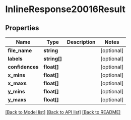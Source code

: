 # InlineResponse20016Result

## Properties
Name | Type | Description | Notes
------------ | ------------- | ------------- | -------------
**file_name** | **string** |  | [optional] 
**labels** | **string[]** |  | [optional] 
**confidences** | **float[]** |  | [optional] 
**x_mins** | **float[]** |  | [optional] 
**x_maxs** | **float[]** |  | [optional] 
**y_mins** | **float[]** |  | [optional] 
**y_maxs** | **float[]** |  | [optional] 

[[Back to Model list]](../README.md#documentation-for-models) [[Back to API list]](../README.md#documentation-for-api-endpoints) [[Back to README]](../README.md)


